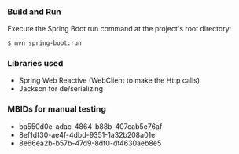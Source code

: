 ### Build and Run
Execute the Spring Boot run command at the project's root directory:
``` Bash
$ mvn spring-boot:run
```
### Libraries used
* Spring Web Reactive (WebClient to make the Http calls)
* Jackson for de/serializing
### MBIDs for manual testing
* ba550d0e-adac-4864-b88b-407cab5e76af
* 8ef1df30-ae4f-4dbd-9351-1a32b208a01e
* 8e66ea2b-b57b-47d9-8df0-df4630aeb8e5
